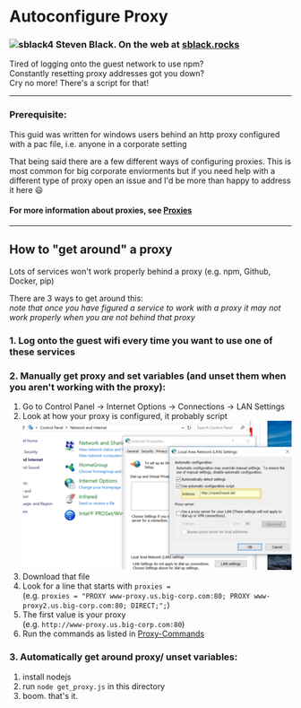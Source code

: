 # Autoconfigure Proxy
### ![sblack4](https://avatars2.githubusercontent.com/u/15880760?v=4&s=40) Steven Black.  On the web at [sblack.rocks](https://sblack.rocks)   

Tired of logging onto the guest network to use npm?  
Constantly resetting proxy addresses got you down?  
Cry no more! There's a script for that!

----
### Prerequisite: 
This guid was written for windows users behind an http proxy configured with a pac file, 
i.e. anyone in a corporate setting

That being said there are a few different ways of configuring proxies. 
This is most common for big corporate enviorments but if you need help with a different
type of proxy open an issue and I'd be more than happy to address it here :smiley:

#### For more information about proxies, see [Proxies](Proxies.md)

----
## How to "get around" a proxy

Lots of services won't work properly behind a proxy
(e.g. npm, Github, Docker, pip)

There are 3 ways to get around this:  
*note that once you have figured a service to work with a proxy it may not work properly when you are not behind that proxy*

### 1. Log onto the guest wifi every time you want to use one of these services

### 2. Manually get proxy and set variables (and unset them when you aren't working with the proxy):

1. Go to Control Panel -> Internet Options -> Connections -> LAN Settings
2. Look at how your proxy is configured, it probably script  
![Lan Settings img](images/LAN-Settings.png)
3. Download that file
4. Look for a line that starts with `proxies =`  
(e.g. `proxies = "PROXY www-proxy.us.big-corp.com:80; PROXY www-proxy2.us.big-corp.com:80; DIRECT;";`)
5. The first value is your proxy  
(e.g. `http://www-proxy.us.big-corp.com:80`)
6. Run the commands as listed in [Proxy-Commands](Proxy-Commands.md) 

<!-- 
**TODO: finish this script/maybe write it in cmd or java which everyone has** -->
### 3. Automatically get around proxy/ unset variables:
1. install nodejs
2. run `node get_proxy.js` in this directory
3. boom. that's it. 


